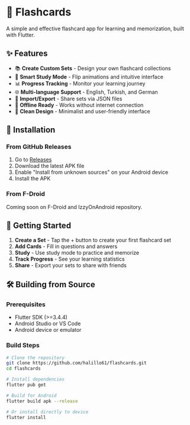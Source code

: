 # 🎯 Flashcards

A simple and effective flashcard app for learning and memorization, built with Flutter.

## ✨ Features

- 📚 **Create Custom Sets** - Design your own flashcard collections
- 🔄 **Smart Study Mode** - Flip animations and intuitive interface
- 📊 **Progress Tracking** - Monitor your learning journey
- 🌐 **Multi-language Support** - English, Turkish, and German
- 💾 **Import/Export** - Share sets via JSON files
- 📱 **Offline Ready** - Works without internet connection
- 🎨 **Clean Design** - Minimalist and user-friendly interface

## 📱 Installation

### From GitHub Releases
1. Go to [Releases](https://github.com/halillo61/flashcards/releases)
2. Download the latest APK file
3. Enable "Install from unknown sources" on your Android device
4. Install the APK

### From F-Droid
Coming soon on F-Droid and IzzyOnAndroid repository.

## 🚀 Getting Started

1. **Create a Set** - Tap the + button to create your first flashcard set
2. **Add Cards** - Fill in questions and answers
3. **Study** - Use study mode to practice and memorize
4. **Track Progress** - See your learning statistics
5. **Share** - Export your sets to share with friends

## 🛠️ Building from Source

### Prerequisites
- Flutter SDK (>=3.4.4)
- Android Studio or VS Code
- Android device or emulator

### Build Steps
```bash
# Clone the repository
git clone https://github.com/halillo61/flashcards.git
cd flashcards

# Install dependencies
flutter pub get

# Build for Android
flutter build apk --release

# Or install directly to device
flutter install
